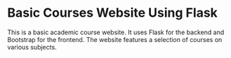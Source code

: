 # Basic Courses Website Using Flask
This is a basic academic course website. It uses Flask for the backend and Bootstrap for the frontend. The website features a selection of courses on various subjects.
